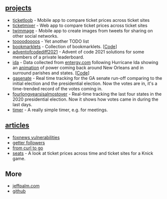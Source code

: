 [//]: # (Title: spudtrooper)

## [projects](/projects)

* [ticketloob](https://ticketloob.com) - Mobile app to compare ticket prices across ticket sites
* [ticketmixer](https://ticketmixer.app) - Web app to compare ticket prices across ticket sites
* [twimmage](https://twimmage.com) - Mobile app to create images from tweets for sharing on other social networks.
* [toooodoooos](http://toooodoooos.appspot.com/) - Yet another TODO list
* [bookmarklets](/bookmarklets) - Collection of bookmarklets. [[Code](https://github.com/spudtrooper/bookmarklets)]
* [adventofcodediff2021](/adventofcodediff2021) - Advent of code 2021 solutions for some members of a private leaderboard.
* [ida](/ida) - Data collected from [entergy.com](http://entergy.com) following Hurricane Ida showing an [animation](https://spudtrooper.github.io/ida/html/animate.html#autoplay=1&speed=100)  of power coming back around New Orleans and in surround parishes and states. [[Code](https://github.com/spudtrooper/etrviewoutage)]
* [gasenate](/gasenate/both.html) - Real time tracking for the GA senate run-off comparing to the initial election and the presidential election. Now the votes are in, it's a time-trended record of the votes coming in.
* [fourlongyearsisalmostover](/fourlongyearsisalmostover) - Real-time tracking the last four states in the 2020 presidential election. Now it shows how votes came in during the last days.
* [timer](/timer) - A really simple timer, e.g. for meetings.

## [articles](/articles)

* [foxnews vulnerabilities](articles/foxnews)
* [getter followers](articles/gettrfollowers)
* [from curl to go](articles/fromcurltogo)
* [seats](seats) - A look at ticket prices across time and ticket sites for a Knick game.

## More
    
* [jeffpalm.com](http://jeffpalm.com)
* [github](https://github.com/spudtrooper)